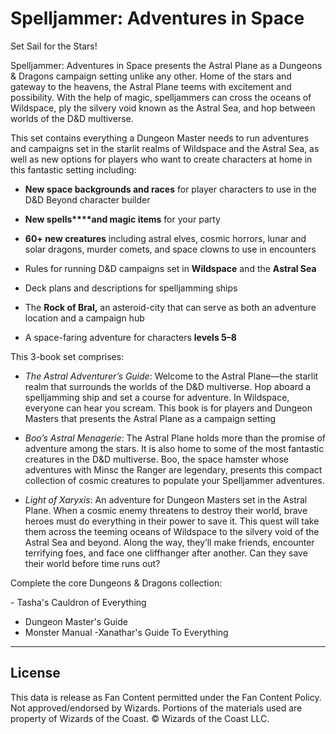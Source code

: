 # Spelljammer: Adventures in Space

Set Sail for the Stars!

Spelljammer: Adventures in Space presents the Astral Plane as a Dungeons & Dragons campaign setting unlike any other. Home of the stars and gateway to the heavens, the Astral Plane teems with excitement and possibility. With the help of magic, spelljammers can cross the oceans of Wildspace, ply the silvery void known as the Astral Sea, and hop between worlds of the D&D multiverse.

This set contains everything a Dungeon Master needs to run adventures and campaigns set in the starlit realms of Wildspace and the Astral Sea, as well as new options for players who want to create characters at home in this fantastic setting including:

- **New space backgrounds and races** for player characters to use in the D&D Beyond character builder

- **New spells****and magic items** for your party

- **60+ new creatures** including astral elves, cosmic horrors, lunar and solar dragons, murder comets, and space clowns to use in encounters

- Rules for running D&D campaigns set in **Wildspace** and the **Astral Sea**

- Deck plans and descriptions for spelljamming ships

- The **Rock of Bral,** an asteroid-city that can serve as both an adventure location and a campaign hub

- A space-faring adventure for characters **levels 5–8**

This 3-book set comprises:

- _The Astral Adventurer’s Guide_: Welcome to the Astral Plane—the starlit realm that surrounds the worlds of the D&D multiverse. Hop aboard a spelljamming ship and set a course for adventure. In Wildspace, everyone can hear you scream. This book is for players and Dungeon Masters that presents the Astral Plane as a campaign setting

- _Boo’s Astral Menagerie_: The Astral Plane holds more than the promise of adventure among the stars. It is also home to some of the most fantastic creatures in the D&D multiverse. Boo, the space hamster whose adventures with Minsc the Ranger are legendary, presents this compact collection of cosmic creatures to populate your Spelljammer adventures.

- _Light of Xaryxis_: An adventure for Dungeon Masters set in the Astral Plane. When a cosmic enemy threatens to destroy their world, brave heroes must do everything in their power to save it. This quest will take them across the teeming oceans of Wildspace to the silvery void of the Astral Sea and beyond. Along the way, they’ll make friends, encounter terrifying foes, and face one cliffhanger after another. Can they save their world before time runs out?

Complete the core Dungeons & Dragons collection:<br>

\- Tasha's Cauldron of Everything

- Dungeon Master's Guide
- Monster Manual
-Xanathar's Guide To Everything

---

## License

This data is release as Fan Content permitted under the Fan Content Policy. Not approved/endorsed by Wizards. Portions of the materials used are property of Wizards of the Coast. © Wizards of the Coast LLC.

